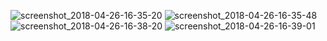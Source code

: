 ![screenshot_2018-04-26-16-35-20](https://user-images.githubusercontent.com/33696865/39340028-840eacb2-4980-11e8-9a4f-26d69ca520fb.png)
![screenshot_2018-04-26-16-35-48](https://user-images.githubusercontent.com/33696865/39340029-842b5560-4980-11e8-906f-97b10553b75f.png)
![screenshot_2018-04-26-16-38-20](https://user-images.githubusercontent.com/33696865/39340032-848b8a8e-4980-11e8-8793-98a8cd41e7cd.png)
![screenshot_2018-04-26-16-39-01](https://user-images.githubusercontent.com/33696865/39340033-84a8f89e-4980-11e8-9c7e-578a53bd78b3.png)
